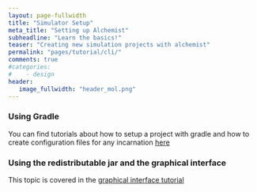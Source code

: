 ```yaml
---
layout: page-fullwidth
title: "Simulator Setup"
meta_title: "Setting up Alchemist"
subheadline: "Learn the basics!"
teaser: "Creating new simulation projects with alchemist"
permalink: "pages/tutorial/cli/"
comments: true
#categories:
#    - design
header:
   image_fullwidth: "header_mol.png"
---
```


### Using Gradle

You can find tutorials about how to setup a project with gradle and how to create configuration files for any incarnation [here][github]

### Using the redistributable jar and the graphical interface

This topic is covered in the [graphical interface tutorial][gui]

[gui]: {{site.url}}/pages/tutorial/swingui/
[github]: https://github.com/AlchemistSimulator
